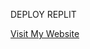 DEPLOY REPLIT

[Visit My Website](https://1a8f683e-177f-4d90-ab01-6bb3fb877b22-00-nln2hd65075s.sisko.replit.dev/)

